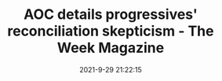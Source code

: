 ---
"title": "AOC details progressives' reconciliation skepticism - The Week Magazine"
"date": "2021-9-29 21:22:15"
"feed_name": "GOOGLENEWSMINING"
"feed_website": "https://news.google.com/search?q=mining%2Bincident&hl=en-US&gl=US&ceid=US:en"
"feed_rss": "https://news.google.com/rss/search?q=mining%2Bincident&hl=en-US&gl=US&ceid=US:en"
"link": "https://theweek.com/alexandria-ocasio-cortez/1005488/aoc-ill-support-joe-manchins-priorities-and-he-can-support-mine"
"source": "{'href': 'https://theweek.com', 'title': 'The Week Magazine'}"
"file": "_posts/2021-1-1-10121a66139a32ef1c78713797b9bc107a6d0f3f.md"
"accident": "0"
"drilling": "0"
"dead": "0"
"injured": "0"
"arrested": "0"
"where": "unknown site"
"causes": "unknown"
"place": "unknown place"
---